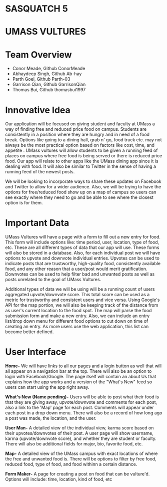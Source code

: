 # SASQUATCH 5

# UMASS VULTURES

# Team Overview

* Conor Meade, Github ConorMeade
* Abhaydeep Singh, Github Ab-hay
* Parth Goel, Github Parth-03
* Garrison Qian, Github GarrisonQian
* Thomas Bui, Github thomasbui1997

# Innovative Idea

Our application will be focused on giving student and faculty at UMass a way of finding free and reduced price food on campus. Students are consistently in a position where they are hungry and in need of a food break. Options like going to a dining hall, grab n' go, food truck etc. may not always be the most practical option based on factors like cost, time, and appetite . UMass vultures will allow students to be given a running feed of places on campus where free food is being served or there is reduced price food. Our app will relate to other apps like the UMass dining app since it is dealing with food. It will also be similar to Twitter in the sense of having a running feed of the newest posts.

We will be looking to incorporate ways to share these updates on Facebook and Twitter to allow for a wider audience. Also, we will be trying to have the options for free/reduced food show up on a map of campus so users can see exactly where they need to go and be able to see where the closest option is for them.

# Important Data

UMass Vultures will have a page with a form to fill out a new entry for food. This form will include options like: time period, user, location, type of food, etc. These are all different types of data that our app will use. These forms will also be stored in a database. Also, for each individual post we will have options to upvote and downvote individual entries. Upvotes can be used to indicate posts that are trustworthy, high-quality food, consistently available food, and any other reason that a user/post would merit gratification. Downvotes can be used to help filter bad and unwanted posts as well as posts unrelated to the goal of UMass Vultures.

Additional types of data we will be using will be a running count of users aggregated upvote/downvote score. This total score can be used as a metric for trustworthy and consistent users and vice versa. Using Google's API for the map portion, we will also be keeping track of the distance from as user's current location to the food spot. The map will parse the food submission form and make a new entry. Also, we can include an entry list/drop down menu for different food options to cut down on time of creating an entry. As more users use the web application, this list can become better defined.

# User Interface


**Home-** We will have links to all our pages and a login button as well that will all appear on a navigation bar at the top. There will also be an option to login with Facebook/Google. The page itself will contain an about Us that explains how the app works and a version of the "What's New" feed so users can start using the app right away.


**What's New (Name pending)-** Users will be able to post what their food is that they are giving away, upvote/downvote and comments for each post, also a link to the 'Map' page for each post. Comments will appear under each post in a drop down menu. There will also be a record of how long ago a post was made, the location, and the user.


**User Man-** A detailed view of the individual view, karma score based on their upvotes/downvotes of their post. A user page will show username, karma (upvote/downvote score), and whether they are student or faculty. There will also be additional fields for major, bio, favorite food, etc.


**Map-** A detailed view of the UMass campus with exact locations of where the free and unwanted food is. There will be options to filter by free food, reduced food, type of food, and food withinn a certain distance.


**Form Maker-** A page for creating a post on food that can be vulture'd. Options will include: time, location, kind of food, etc

[](https://imgur.com/a/lOEeIZM)